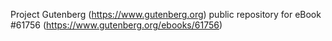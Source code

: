 Project Gutenberg (https://www.gutenberg.org) public repository for eBook #61756 (https://www.gutenberg.org/ebooks/61756)
